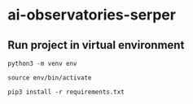 # ai-observatories-serper

## Run project in virtual environment

`python3 -m venv env`

`source env/bin/activate`

`pip3 install -r requirements.txt`
